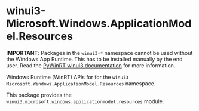 <!-- warning: Please don't edit this file. It was automatically generated. -->

# winui3-Microsoft.Windows.ApplicationModel.Resources

**IMPORTANT**: Packages in the `winui3-*` namespace cannot be used without the
Windows App Runtime. This has to be installed manually by the end user. Read the
[PyWinRT winui3 documentation](https://pywinrt.readthedocs.io/en/latest/api/winui3/index.html)
for more information.

Windows Runtime (WinRT) APIs for for the `winui3-Microsoft.Windows.ApplicationModel.Resources` namespace.

This package provides the `winui3.microsoft.windows.applicationmodel.resources` module.
